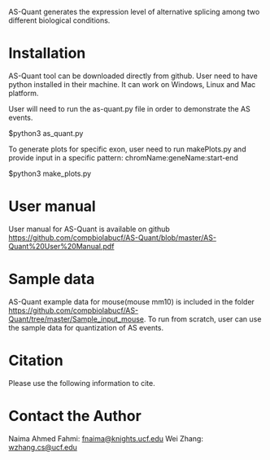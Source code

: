 AS-Quant generates the expression level of alternative splicing among two different biological conditions.

# Installation
AS-Quant tool can be downloaded directly from github. User need to have python installed in their machine. It can work on Windows, Linux and Mac platform.

User will need to run the as-quant.py file in order to demonstrate the AS events.

$python3 as_quant.py

To generate plots for specific exon, user need to run makePlots.py and provide input in a specific pattern: chromName:geneName:start-end

$python3 make_plots.py

# User manual
User manual for AS-Quant is available on github https://github.com/compbiolabucf/AS-Quant/blob/master/AS-Quant%20User%20Manual.pdf

# Sample data
AS-Quant example data for mouse(mouse mm10) is included in the folder https://github.com/compbiolabucf/AS-Quant/tree/master/Sample_input_mouse. To run from scratch, user can use the sample data for quantization of AS events.

# Citation
Please use the following information to cite.

# Contact the Author
Naima Ahmed Fahmi: fnaima@knights.ucf.edu
Wei Zhang: wzhang.cs@ucf.edu
